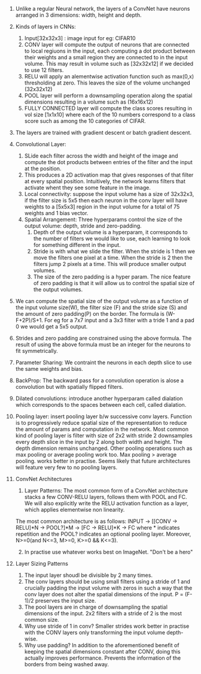 1. Unlike a regular Neural network, the layers of a ConvNet have neurons arranged in 3 dimensions: width, height and depth. 

2. Kinds of layers in CNNs:
	1. Input[32x32x3] : image input for eg: CIFAR10
	2. CONV layer will compute the output of neurons that are connected to local regiuons in the input, each computing a dot product between their weights and 
	a small region they are connected to in the input volume. This may result in volume such as [32x32x12] if we decided to use 12 filters. 
	3. RELU will apply an alementwise activation function such as max(0,x) thresholding at zero. This leaves the size of the volume unchanged (32x32x12)
	4. POOL layer will perform a downsampling operation along the spatial dimensions resulting in a volume such as (16x16x12)
	5. FULLY CONNECTED layer will compute the class scores resulting in vol size [1x1x10] where each of the 10 numbers correspond to a class score such as
	among the 10 categories of CIFAR. 

3. The layers are trained with gradient descent or batch gradient descent. 

4. Convolutional Layer: 
	1. SLide each filter across the width and height of the image and compute the dot products between entries of the filter and the input at the position.
	2. This produces a 2D activation map that gives responses of that filter at every spatial position. Intuitively, the network learns filters that activate whent they
	see some feature in the image.  
	3. Local connectivity: suppose the input volume has a size of 32x32x3, if the filter size is 5x5 then each neuron in the conv layer will have weights to a [5x5x3]
	region in the input volume for a total of 75 weights and 1 bias vector. 
	4. Spatial Arrangement: Three hyperparams control the size of the output volume: depth, stride and zero-padding. 
		1. Depth of the output volume is a hyperparam, it corresponds to the number of filters we would like to use, each learning to look for something different in the input. 
		2. Stride is with what we slide the filter. When the stride is 1 then we move the filters one pixel at a time. When the stride is 2 then the filters jump 2 pixels at a time.
		This will produce smaller output volumes. 
		3. The size of the zero padding is a hyper param. The nice feature of zero padding is that it will allow us to control the spatial size of the output volumes. 

5. We can compute the spatial size of the output volume as a function of the input volume size(W), the filter size (F) and the stride size (S) and the amount of zero padding(P) on the border.
The formula is (W-F+2P)/S+1. For eg for a 7x7 input and a 3x3 filter with a tride 1 and a pad 0 we would get a 5x5 output. 

6. Strides and zero padding are constrained using the above formula. The result of using the above formula must be an integer for the neurons to fit symmetrically. 

7. Parameter Sharing: We contraint the neurons in each depth slice to use the same weights and bias.  

8. BackProp: The backward pass for a convolution operation is alose a convolution but with spatially flipped filters. 

9. Dilated convolutions: introduce another hyperparam called dialation which corresponds to the spaces between each cell, called dialation. 

10. Pooling layer: insert pooling layer b/w successive conv layers. Function is to progressively reduce spatial size of the representation to reduce the amount of params and computation in the network. 
Most common kind of pooling layer is filter with size of 2x2 with stride 2 downsamples every depth slice in the input by 2 along both width and height. The depth dimension remains unchanged. 
Other pooling operations such as max pooling or average pooling work too. Max pooling  > average pooling. works better in practise. Seems likely that future architectures will feature very few to no pooling layers. 

11. ConvNet Architectures 
	1. Layer Patterns: The most common form of a ConvNet architecture stacks a few CONV-RELU layers, follows them with POOL and FC. We will also explicitly write the RELU activation function as a layer,
	which applies elementwise non linearity. 

	The most common architecture is as follows: INPUT -> [[CONV -> RELU]*N -> POOL?]*M -> [FC -> RELU]*K -> FC
	where * indicates repetition and the POOL? indicates an optional pooling layer. Moreover, N>=0(and N<=3, M>=0, K>=0 && K<=3). 

	2. In practise use whatever works best on ImageNet. "Don't be a hero"

12. Layer Sizing Patterns 
	1. The input layer shoudl be divisible by 2 many times. 
	2. The conv layers should be using small filters using a stride of 1 and crucially padding the input volume with zeros in such a way that the conv layer does not alter the spatial dimensions of the input. 
	P = (F-1)/2 preserves the input size. 
	3. The pool layers are in charge of downsampling the spatial dimensions of the input. 2x2 filters with a stride of 2 is the most common size. 
	4. Why use stride of 1 in conv? Smaller strides work better in practise with the CONV layers only transforming the input volume depth-wise. 
	5. Why use padding? In addition to the aforementioned benefit of keeping the spatial dimensions constant after CONV, doing this actually improves performance. Prevents the information of the borders
	from being washed away. 


